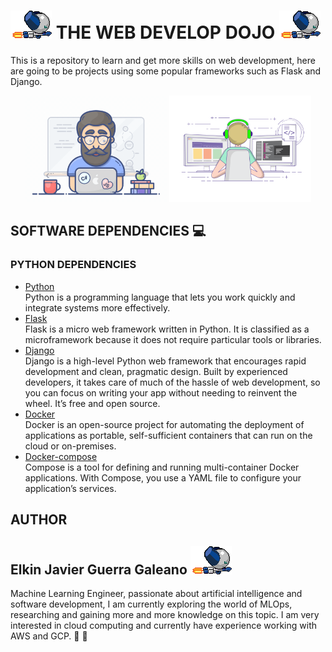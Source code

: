 # <img src="./assets/imgs/robotboy_fly.gif"/> **THE WEB DEVELOP DOJO** <img src="./assets/imgs/robotboy_fly.gif"/>

This is a repository to learn and get more skills on web development, here are going to be projects using some popular frameworks such as Flask and Django. <br>

<p align="center">
 <img src="./assets/imgs/developer_1.gif"
      width="45%"/>
 <img src="./assets/imgs/developer_2.gif"
      width="45%"/>
</p>

## SOFTWARE DEPENDENCIES :computer:
### PYTHON DEPENDENCIES
* [Python](https://www.python.org/) <br>
Python is a programming language that lets you work quickly and integrate systems more effectively.  
* [Flask](https://flask.palletsprojects.com/en/2.0.x/) <br>
Flask is a micro web framework written in Python. It is classified as a microframework because it does not require particular tools or libraries.
* [Django](https://www.djangoproject.com/) <br>
Django is a high-level Python web framework that encourages rapid development and clean, pragmatic design. Built by experienced developers, it takes care of much of the hassle of web development, so you can focus on writing your app without needing to reinvent the wheel. It’s free and open source.
* [Docker](https://www.docker.com/) <br>
Docker is an open-source project for automating the deployment of applications as portable, self-sufficient containers that can run on the cloud or on-premises.
* [Docker-compose](https://docs.docker.com/compose/) <br>
Compose is a tool for defining and running multi-container Docker applications. With Compose, you use a YAML file to configure your application’s services.
## AUTHOR

## Elkin Javier Guerra Galeano <img src="./assets/imgs/robotboy_fly.gif"/>

Machine Learning Engineer, passionate about artificial intelligence and software development, I am currently exploring the world of MLOps, researching and gaining more and more knowledge on this topic. I am very interested in cloud computing and currently have experience working with AWS and GCP. 🐨 🚀
